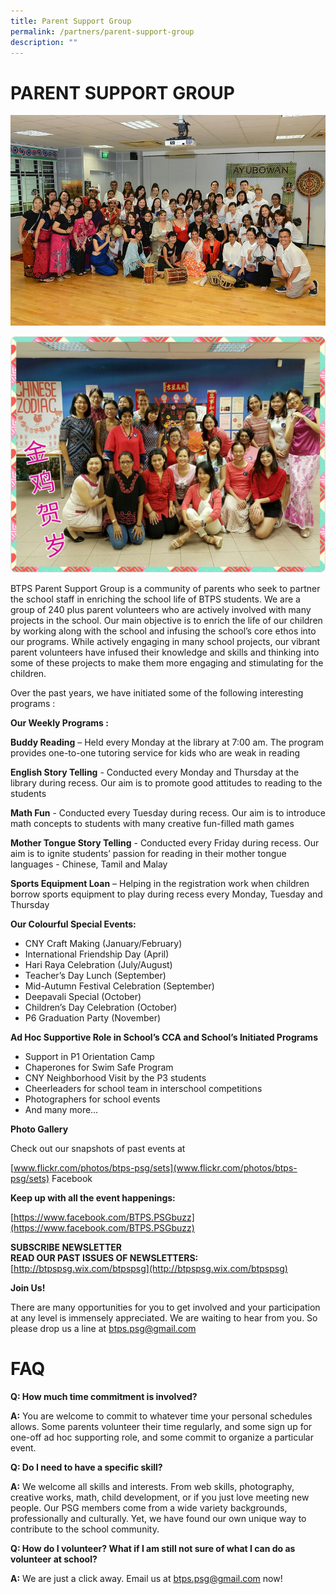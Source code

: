 ```yaml
---
title: Parent Support Group
permalink: /partners/parent-support-group
description: ""
---
```

# PARENT SUPPORT GROUP

![](/images/PSG%201.jpeg)

![](/images/PSG%202.jpeg)

BTPS Parent Support Group is a community of parents who seek to partner the school staff in enriching the school life of BTPS students. We are a group of 240 plus parent volunteers who are actively involved with many projects in the school. Our main objective is to enrich the life of our children by working along with the school and infusing the school’s core ethos into our programs. While actively engaging in many school projects, our vibrant parent volunteers have infused their knowledge and skills and thinking into some of these projects to make them more engaging and stimulating for the children. 

Over the past years, we have initiated some of the following interesting programs :

**Our Weekly Programs :**

**Buddy Reading** – Held every Monday at the library at 7:00 am. The program provides one-to-one tutoring service for kids who are weak  in reading

**English Story Telling** - Conducted every Monday and Thursday at the library during recess.  Our aim is to promote good attitudes to reading to the students

**Math Fun** - Conducted every Tuesday during recess.  Our aim is to introduce math concepts to students with many creative fun-filled math games

**Mother Tongue Story Telling** - Conducted every Friday during recess. Our aim is to ignite students’ passion for reading in their mother tongue languages - Chinese, Tamil and Malay

**Sports Equipment Loan** – Helping in the registration work when children borrow sports equipment to play during recess every Monday, Tuesday and Thursday

**Our Colourful Special Events:**

* CNY Craft Making (January/February)
* International Friendship Day (April)
* Hari Raya Celebration (July/August)
* Teacher’s Day Lunch (September)
* Mid-Autumn Festival Celebration (September)
* Deepavali Special (October)
* Children’s Day Celebration (October)
* P6 Graduation Party (November)


**Ad Hoc Supportive Role in School’s CCA and School’s Initiated Programs**
* Support in P1 Orientation Camp
* Chaperones for Swim Safe Program
* CNY Neighborhood Visit by the P3 students
* Cheerleaders for school team in interschool competitions
* Photographers for school events
* And many more…


**Photo Gallery**

Check out our snapshots of past events at 

[www.flickr.com/photos/btps-psg/sets](www.flickr.com/photos/btps-psg/sets)
Facebook

**Keep up with all the event happenings:**

[https://www.facebook.com/BTPS.PSGbuzz](https://www.facebook.com/BTPS.PSGbuzz)

**SUBSCRIBE NEWSLETTER**
<br><strong>READ OUR PAST ISSUES OF NEWSLETTERS:</strong>
[http://btpspsg.wix.com/btpspsg](http://btpspsg.wix.com/btpspsg)

**Join Us!**

There are many opportunities for you to get involved and your participation at any level is immensely appreciated. We are waiting to hear from you.  So please drop us a line at btps.psg@gmail.com

# FAQ
**Q: How much time commitment is involved?**

**A:** You are welcome to commit to whatever time your personal schedules allows. Some parents volunteer their time regularly, and some sign up for one-off ad hoc supporting role, and some commit to organize a particular event.

**Q: Do I need to have a specific skill?**

**A:** We welcome all skills and interests. From web skills, photography, creative works, math, child development, or if you just love meeting new people. Our PSG members come from a wide variety backgrounds, professionally and culturally. Yet, we have found our own unique way to contribute to the school community.

**Q: How do I volunteer? What if I am still not sure of what I can do as volunteer at school?**

**A:** We are just a click away. Email us at btps.psg@gmail.com now!